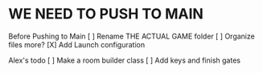 # WE NEED TO PUSH TO MAIN

Before Pushing to Main
[ ] Rename THE ACTUAL GAME folder
[ ] Organize files more?
[X] Add Launch configuration


Alex's todo
[ ] Make a room builder class
[ ] Add keys and finish gates
